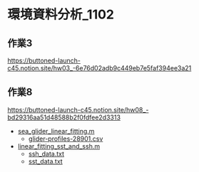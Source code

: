 # 環境資料分析_1102

## 作業3
https://buttoned-launch-c45.notion.site/hw03_-6e76d02adb9c449eb7e5faf394ee3a21

## 作業8
https://buttoned-launch-c45.notion.site/hw08_-bd29316aa51d48588b2f0fdfee2d3313
- [sea_glider_linear_fitting.m]()
    - [glider-profiles-28901.csv]()
- [linear_fitting_sst_and_ssh.m]()
    - [ssh_data.txt]()
    - [sst_data.txt]()